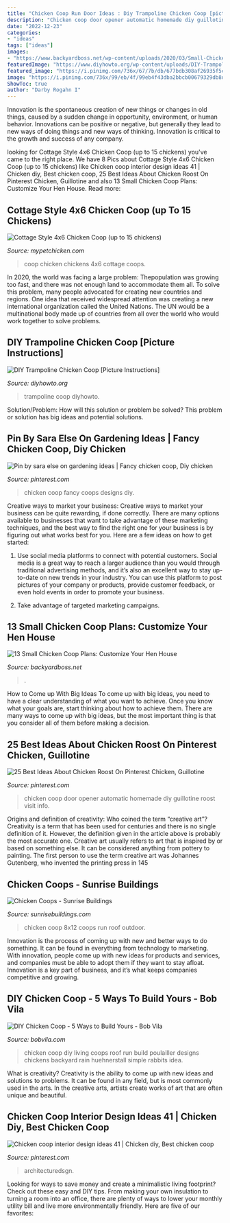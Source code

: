 ```yaml
---
title: "Chicken Coop Run Door Ideas : Diy Trampoline Chicken Coop [picture Instructions]"
description: "Chicken coop door opener automatic homemade diy guillotine roost visit info"
date: "2022-12-23"
categories:
- "ideas"
tags: ["ideas"]
images:
- "https://www.backyardboss.net/wp-content/uploads/2020/03/Small-Chicken-Coop-with-Planter.jpg"
featuredImage: "https://www.diyhowto.org/wp-content/uploads/DIY-Trampoline-Chicken-Coop-Instructions-DIYHowto.jpg"
featured_image: "https://i.pinimg.com/736x/67/7b/db/677bdb308af26935f5c8c7c5af7f960d.jpg"
image: "https://i.pinimg.com/736x/99/eb/4f/99eb4f43dba2bbcb00679329db8d1ad0--fancy-chicken-coop-chicken-coops.jpg"
ShowToc: true
author: "Darby Rogahn I"
---
```



Innovation is the spontaneous creation of new things or changes in old things, caused by a sudden change in opportunity, environment, or human behavior. Innovations can be positive or negative, but generally they lead to new ways of doing things and new ways of thinking. Innovation is critical to the growth and success of any company.

	

		
looking for Cottage Style 4x6 Chicken Coop (up to 15 chickens) you've came to the right place. We have 8 Pics about Cottage Style 4x6 Chicken Coop (up to 15 chickens) like Chicken coop interior design ideas 41 | Chicken diy, Best chicken coop, 25 Best Ideas About Chicken Roost On Pinterest Chicken, Guillotine and also 13 Small Chicken Coop Plans: Customize Your Hen House. Read more:
		
    
## Cottage Style 4x6 Chicken Coop (up To 15 Chickens)

<img loading=lazy src="http://www.mypetchicken.com/images/product_images/Popup/BB-A46-(8).jpg" onerror="this.onerror=null;this.src='https://tse3.mm.bing.net/th?id=OIP.-KQLY1l9hA6uNqxFlkM3HwHaLG&amp;pid=15.1';" alt="Cottage Style 4x6 Chicken Coop (up to 15 chickens)">

_Source: mypetchicken.com_

>coop chicken chickens 4x6 cottage coops. 

	

In 2020, the world was facing a large problem: Thepopulation was growing too fast, and there was not enough land to accommodate them all. To solve this problem, many people advocated for creating new countries and regions. One idea that received widespread attention was creating a new international organization called the United Nations. The UN would be a multinational body made up of countries from all over the world who would work together to solve problems.

    
## DIY Trampoline Chicken Coop [Picture Instructions]

<img loading=lazy src="https://www.diyhowto.org/wp-content/uploads/DIY-Trampoline-Chicken-Coop-Instructions-DIYHowto.jpg" onerror="this.onerror=null;this.src='https://tse3.mm.bing.net/th?id=OIP.jDHLW-4Tnp1Qv9ZsT0jYVwHaEK&amp;pid=15.1';" alt="DIY Trampoline Chicken Coop [Picture Instructions]">

_Source: diyhowto.org_

>trampoline coop diyhowto. 

	

Solution/Problem: How will this solution or problem be solved?
This problem or solution has big ideas and potential solutions.

    
## Pin By Sara Else On Gardening Ideas | Fancy Chicken Coop, Diy Chicken

<img loading=lazy src="https://i.pinimg.com/736x/99/eb/4f/99eb4f43dba2bbcb00679329db8d1ad0--fancy-chicken-coop-chicken-coops.jpg" onerror="this.onerror=null;this.src='https://tse2.mm.bing.net/th?id=OIP.up-ZBvTfxWnxwJicBxwKHgEyDL&amp;pid=15.1';" alt="Pin by sara else on gardening ideas | Fancy chicken coop, Diy chicken">

_Source: pinterest.com_

>chicken coop fancy coops designs diy. 

	

Creative ways to market your business:
Creative ways to market your business can be quite rewarding, if done correctly. There are many options available to businesses that want to take advantage of these marketing techniques, and the best way to find the right one for your business is by figuring out what works best for you. Here are a few ideas on how to get started: 
1. Use social media platforms to connect with potential customers. Social media is a great way to reach a larger audience than you would through traditional advertising methods, and it’s also an excellent way to stay up-to-date on new trends in your industry. You can use this platform to post pictures of your company or products, provide customer feedback, or even hold events in order to promote your business. 

2. Take advantage of targeted marketing campaigns.

    
## 13 Small Chicken Coop Plans: Customize Your Hen House

<img loading=lazy src="https://www.backyardboss.net/wp-content/uploads/2020/03/Small-Chicken-Coop-with-Planter.jpg" onerror="this.onerror=null;this.src='https://tse4.mm.bing.net/th?id=OIP.iJc8nmqyoXCJeCsy8Oj21wHaHa&amp;pid=15.1';" alt="13 Small Chicken Coop Plans: Customize Your Hen House">

_Source: backyardboss.net_

>. 

	

How to Come up With Big Ideas
To come up with big ideas, you need to have a clear understanding of what you want to achieve. Once you know what your goals are, start thinking about how to achieve them. There are many ways to come up with big ideas, but the most important thing is that you consider all of them before making a decision.

    
## 25 Best Ideas About Chicken Roost On Pinterest Chicken, Guillotine

<img loading=lazy src="https://i.pinimg.com/736x/67/7b/db/677bdb308af26935f5c8c7c5af7f960d.jpg" onerror="this.onerror=null;this.src='https://tse3.mm.bing.net/th?id=OIP.HbURg5UK_k-YW3L0mBrA7gHaFj&amp;pid=15.1';" alt="25 Best Ideas About Chicken Roost On Pinterest Chicken, Guillotine">

_Source: pinterest.com_

>chicken coop door opener automatic homemade diy guillotine roost visit info. 

	

Origins and definition of creativity: Who coined the term “creative art”?
Creativity is a term that has been used for centuries and there is no single definition of it. However, the definition given in the article above is probably the most accurate one. Creative art usually refers to art that is inspired by or based on something else. It can be considered anything from pottery to painting. The first person to use the term creative art was Johannes Gutenberg, who invented the printing press in 145
    
## Chicken Coops - Sunrise Buildings

<img loading=lazy src="http://www.sunrisebuildings.com/wp-content/uploads/2017/03/8x12-chicken-coop-with-outdoor-run.jpg" onerror="this.onerror=null;this.src='https://tse2.mm.bing.net/th?id=OIP.byDkylFfvEiW9iiEU80FmAHaHY&amp;pid=15.1';" alt="Chicken Coops - Sunrise Buildings">

_Source: sunrisebuildings.com_

>chicken coop 8x12 coops run roof outdoor. 

	

Innovation is the process of coming up with new and better ways to do something. It can be found in everything from technology to marketing. With innovation, people come up with new ideas for products and services, and companies must be able to adopt them if they want to stay afloat. Innovation is a key part of business, and it’s what keeps companies competitive and growing.

    
## DIY Chicken Coop - 5 Ways To Build Yours - Bob Vila

<img loading=lazy src="https://s3-production.bobvila.com/articles/wp-content/uploads/2016/06/DIY_Chicken_Coop_LandscapeAndUrbanism.jpg" onerror="this.onerror=null;this.src='https://tse3.mm.bing.net/th?id=OIP.H3tX_WHClaC6DzuZmw7TIwHaJ4&amp;pid=15.1';" alt="DIY Chicken Coop - 5 Ways to Build Yours - Bob Vila">

_Source: bobvila.com_

>chicken coop diy living coops roof run build poulailler designs chickens backyard rain huehnerstall simple rabbits idea. 

	

What is creativity?
Creativity is the ability to come up with new ideas and solutions to problems. It can be found in any field, but is most commonly used in the arts. In the creative arts, artists create works of art that are often unique and beautiful.

    
## Chicken Coop Interior Design Ideas 41 | Chicken Diy, Best Chicken Coop

<img loading=lazy src="https://i.pinimg.com/736x/e9/93/82/e99382736543ba46ce827b575a470859.jpg" onerror="this.onerror=null;this.src='https://tse1.mm.bing.net/th?id=OIP.lUAWGB73k0ErgGwBRM0iZQHaKX&amp;pid=15.1';" alt="Chicken coop interior design ideas 41 | Chicken diy, Best chicken coop">

_Source: pinterest.com_

>architecturedsgn. 

	

Looking for ways to save money and create a minimalistic living footprint? Check out these easy and DIY tips. From making your own insulation to turning a room into an office, there are plenty of ways to lower your monthly utility bill and live more environmentally friendly. Here are five of our favorites: 

